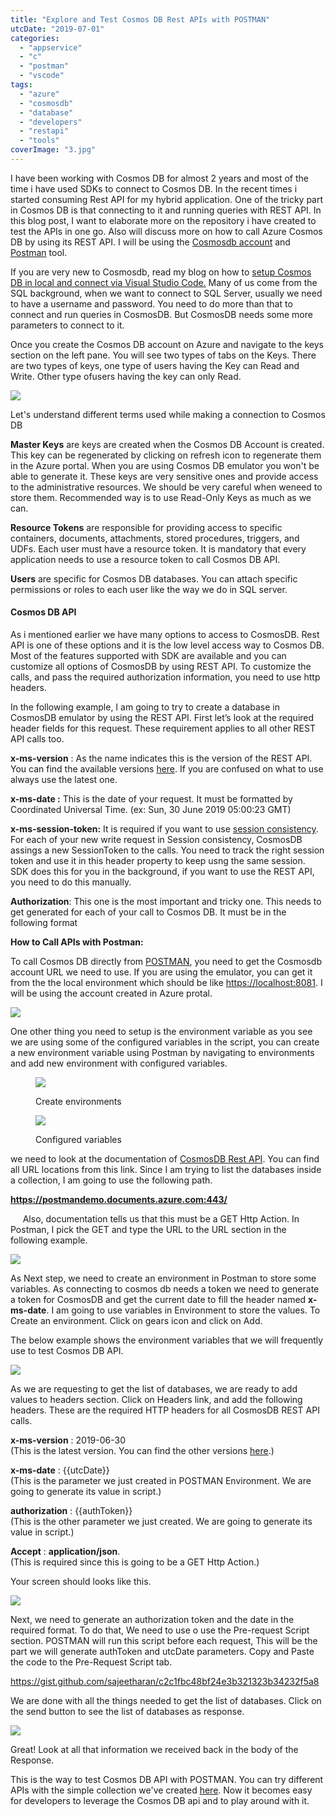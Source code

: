 ```yaml
---
title: "Explore and Test Cosmos DB Rest APIs with POSTMAN"
utcDate: "2019-07-01"
categories: 
  - "appservice"
  - "c"
  - "postman"
  - "vscode"
tags: 
  - "azure"
  - "cosmosdb"
  - "database"
  - "developers"
  - "restapi"
  - "tools"
coverImage: "3.jpg"
---
```


I have been working with Cosmos DB for almost 2 years and most of the time i have used SDKs to connect to Cosmos DB. In the recent times i started consuming Rest API for my hybrid application. One of the tricky part in Cosmos DB is that connecting to it and running queries with REST API. In this blog post, I want to elaborate more on the repository i have created to test the APIs in one go. Also will discuss more on how to call Azure Cosmos DB by using its REST API. I will be using the [Cosmosdb account](https://docs.microsoft.com/en-us/azure/cosmos-db/sql/create-cosmosdb-resources-portal) and [Postman](https://www.postman.com/) tool.

If you are very new to Cosmosdb, read my blog on how to [setup Cosmos DB in local and connect via Visual Studio Code.](https://sajeetharan.wordpress.com/2018/03/18/setting-up-azure-cosmosdb-with-visual-studio-code-in-local-environment/) Many of us come from the SQL background, when we want to connect to SQL Server, usually we need to have a username and password. You need to do more than that to connect and run queries in CosmosDB. But CosmosDB needs some more parameters to connect to it.

Once you create the Cosmos DB account on Azure and navigate to the keys section on the left pane. You will see two types of tabs on the Keys. There are two types of keys, one type of users having the Key can Read and Write. Other type ofusers having the key can only Read. 

![](images/1.jpg)

Let's understand different terms used while making a connection to Cosmos DB

**Master Keys** are keys are created when the Cosmos DB Account is created. This key can be regenerated by clicking on refresh icon to regenerate them in the Azure portal. When you are using Cosmos DB emulator you won't be able to generate it. These keys are very sensitive ones and provide access to the administrative resources. We should be very careful when weneed to store them. Recommended way is to use Read-Only Keys as much as we can.

  
**Resource Tokens** are responsible for providing access to specific containers, documents, attachments, stored procedures, triggers, and UDFs. Each user must have a resource token. It is mandatory that every application needs to use a resource token to call Cosmos DB API.

  
**Users** are specific for Cosmos DB databases. You can attach specific permissions or roles to each user like the way we do in SQL server.

#### Cosmos DB API

As i mentioned earlier we have many options to access to CosmosDB. Rest API is one of these options and it is the low level access way to Cosmos DB. Most of the features supported with SDK are available and you can customize all options of CosmosDB by using REST API. To customize the calls, and pass the required authorization information, you need to use http headers.

In the following example, I am going to try to create a database in CosmosDB emulator by using the REST API. First let’s look at the required header fields for this request. These requirement applies to all other REST API calls too.

**x-ms-version** : As the name indicates this is the version of the REST API. You can find the available versions [here](https://docs.microsoft.com/en-us/rest/api/cosmos-db/index). If you are confused on what to use always use the latest one.

**x-ms-date :** This is the date of your request. It must be formatted by Coordinated Universal Time. (ex: Sun, 30 June 2019 05:00:23 GMT)

**x-ms-session-token:** It is required if you want to use [session consistency](https://docs.microsoft.com/en-us/azure/cosmos-db/consistency-levels). For each of your new write request in Session consistency, CosmosDB assings a new SessionToken to the calls. You need to track the right session token and use it in this header property to keep usng the same session. SDK does this for you in the background, if you want to use the REST API, you need to do this manually.

**Authorization**: This one is the most important and tricky one. This needs to get generated for each of your call to Cosmos DB. It must be in the following format

**How to Call APIs with Postman:**

To call Cosmos DB directly from [POSTMAN](https://www.getpostman.com/), you need to get the Cosmosdb account URL we need to use. If you are using the emulator, you can get it from the the local environment which should be like [https://localhost:8081](https://localhost:8081/). I will be using the account created in Azure protal.

![](images/1.jpg)

One other thing you need to setup is the environment variable as you see we are using some of the configured variables in the script, you can create a new environment variable using Postman by navigating to environments and add new environment with configured variables.

<figure>

![](https://sajeetharan.wordpress.com/wp-content/uploads/2020/05/manage.png?w=454)

<figcaption>

Create environments

</figcaption>

</figure>

<figure>

![](https://sajeetharan.wordpress.com/wp-content/uploads/2020/05/environment.png?w=1024)

<figcaption>

Configured variables

</figcaption>

</figure>

we need to look at the documentation of [CosmosDB Rest API](https://docs.microsoft.com/en-us/rest/api/cosmos-db/create-a-database). You can find all URL locations from this link. Since I am trying to list the databases inside a collection, I am going to use the following path.

**https://postmandemo.documents.azure.com:443/**

     Also, documentation tells us that this must be a GET Http Action. In Postman, I pick the GET and type the URL to the URL section in the following example.

![](images/5.png)

As Next step, we need to create an environment in Postman to store some variables. As connecting to cosmos db needs a token we need to generate a token for CosmosDB and get the current date to fill the header named **x-ms-date**. I am going to use variables in Environment to store the values. To Create an environment. Click on gears icon and click on Add.

The below example shows the environment variables that we will frequently use to test Cosmos DB API.

![](images/4.png)

As we are requesting to get the list of databases, we are ready to add values to headers section. Click on Headers link, and add the following headers. These are the required HTTP headers for all CosmosDB REST API calls.

**x-ms-version** : 2019-06-30  
(This is the latest version. You can find the other versions [here](https://docs.microsoft.com/en-us/rest/api/cosmos-db/index).)

**x-ms-date** : {{utcDate}}  
(This is the parameter we just created in POSTMAN Environment. We are going to generate its value in script.)

**authorization** : {{authToken}}  
(This is the other parameter we just created. We are going to generate its value in script.)

**Accept** : **application/json**.  
(This is required since this is going to be a GET Http Action.)

Your screen should looks like this.

![](images/5-1.png)

Next, we need to generate an authorization token and the date in the required format. To do that, We need to use o use the Pre-request Script section. POSTMAN will run this script before each request, This will be the part we will generate authToken and utcDate parameters. Copy and Paste the code to the Pre-Request Script tab.

https://gist.github.com/sajeetharan/c2c1fbc48bf24e3b321323b34232f5a8

We are done with all the things needed to get the list of databases. Click on the send button to see the list of databases as response.

![](images/6-1.png)

Great! Look at all that information we received back in the body of the Response.

This is the way to test Cosmos DB API with POSTMAN. You can try different APIs with the simple collection we've created [here](https://github.com/sajeetharan/cosmosdb-api-test). Now it becomes easy for developers to leverage the Cosmos DB api and to play around with it.
